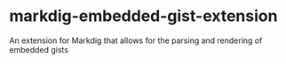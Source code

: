 # markdig-embedded-gist-extension
An extension for Markdig that allows for the parsing and rendering of embedded gists
